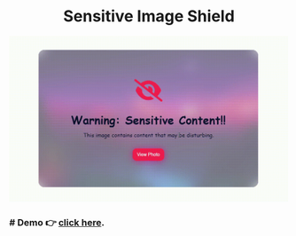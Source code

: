 <h1 align="center">Sensitive Image Shield</h1>

![ImgShield Demo](https://github.com/theamanstark/sensitive-image-shield/raw/main/.gitassets/demo.gif)

### # Demo 👉 [click here](https://imgshield.amanstark.com). 
